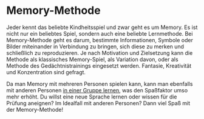 <!-- ["Lernen","Lernmethoden","Gedächtnis"] -->

# Memory-Methode

Jeder kennt das beliebte Kindheitsspiel und zwar geht es um Memory. Es ist nicht nur ein beliebtes Spiel, sondern auch eine beliebte Lernmethode. Bei Memory-Methode geht es darum, bestimmte Informationen, Symbole oder Bilder miteinander in Verbindung zu bringen, sich diese zu merken und schließlich zu reproduzieren.
Je nach Motivation und Zielsetzung kann die Methode als klassisches Memory-Spiel, als Variation davon, oder als Methode des Gedächtnistrainings eingesetzt werden. Fantasie, Kreativität und Konzentration sind gefragt.

Da man Memory mit mehreren Personen spielen kann, kann man ebenfalls mit anderen Personen [in einer Gruppe lernen](App-Wiki-Articles/de/Lernmethoden/In-Gruppen-Lernen), was den Spaßfaktor umso mehr erhöht. Du willst eine neue Sprache lernen oder wissen für die Prüfung aneignen? Im Idealfall mit anderen Personen? Dann viel Spaß mit der Memory-Methode!






